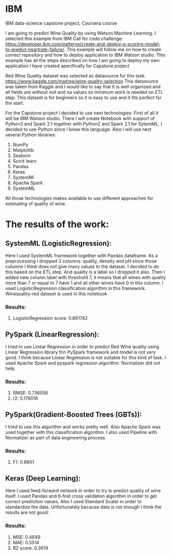 # IBM
IBM data-science capstone project, Coursera course

I am going to predict Wine Quality by using Watson Machine Learning.
I selected this example from IBM Call for code challenge:
https://developer.ibm.com/patterns/create-and-deploy-a-scoring-model-to-predict-heartrate-failure/. This example will follow me on how to create
correct repository and how to deploy application to IBM Watson studio.
This example has all the steps described on how I am going to deploy my
own application I have created specifically for Capstone project

Red Wine Quality dataset was selected as datasource for this task.
https://www.kaggle.com/maitree/wine-quality-selection
This datasource was taken from Kaggle and I would like to say that it is
well organized and all fields are without null and na values so minimum
work is needed on ETL step. This dataset is for beginners so it is easy to
use and it fits perfect for the start.

For the Capstone project I decided to use next technologies:
First of all it will be IBM Watson studio. There I will create Notebook with
support of Python3 and Spark 2.1 together with Python2 and Spark 2.1 for
SytemML.
I decided to use Python since I know this language. Also I will use next
several Python libraries:
1. NumPy
2. Matplotlib
3. Seaborn
4. Scicit learn
5. Pandas
6. Keras
7. SystemMl
8. Apache Spark
9. SystemML

All those technologies makes available to use different approaches for
estimating of quality of wine.

# The results of the work:

## SystemML (LogisticRegression):
Here I used SystemML framework together with Pandas dataframe. As a
preprocessing I dropped 3 columns: quality, density and pH since those
columns I think does not give many values to the dataset. I decided to do
this based on the ETL step. And quality is a label so I dropped it also. Then
I added new column label with threshold 7, it means that all wines with
quality more than 7 or equal to 7 have 1 and all other wines have 0 in this
column.
I used LogisticRegression classification algorithm in this framework.
Winequality-red dataset is used in this notebook
### Results:
1) LogisticRegression score: 0.861742

## PySpark (LinearRegression):
I tried to use Linear Regression in order to predict Red Wine quality using
Linear Regression library frin PySpark framework and model is not very
good. I think because Linear Regression is not suitable for this kind of
task. I used Apache Spark and pyspark regression algorithm. Normalizer
did not help.
### Results:
1) RMSE: 0.736556
2) r2: 0.176016

## PySpark(Gradient-Boosted Trees (GBTs)):
I tried to use this algorithm and works pretty well. Also Apache Spark was
used together with this classification algorithm. I also used Pipeline with
Normalizer as part of data engineering process.
### Results:
1) F1: 0.8901

## Keras (Deep Learning):
Here I used feed-forward network in order to try to predict quality of wine
itself. I used Pandas and K-fold cross validation algorithm in order to get
correct prediction values. Also I used Standard Scaler in order to
standardize the data. Unfortunately because data is not enough I think the
results are not good:
### Results:
1) MSE: 0.4849
2) MAE: 0.5514
3) R2 score: 0.3619
